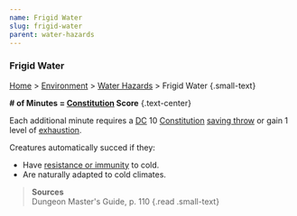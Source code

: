 ```yaml
---
name: Frigid Water
slug: frigid-water
parent: water-hazards
---
```

### Frigid Water
[Home](dm-operations-center) > [Environment](environment-menu) > [Water Hazards](water-hazards) > Frigid Water {.small-text}

**# of Minutes = [Constitution](constitution) Score** {.text-center}

Each additional minute requires a [DC](difficulty-class) 10 [Constitution](constitution) [saving throw](saving-throws) or gain 1 level of [exhaustion](exhaustion).

Creatures automatically succed if they:
- Have [resistance or immunity](resistance-and-vulnerability) to cold.
- Are naturally adapted to cold climates.

> **Sources** <br/>
> Dungeon Master's Guide, p. 110
{.read .small-text}

